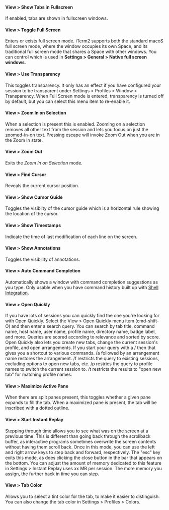 #### View > Show Tabs in Fullscreen
If enabled, tabs are shown in fullscreen windows.

#### View > Toggle Full Screen
Enters or exists full screen mode. iTerm2 supports both the standard macoS full screen mode, where the window occupies its own Space, and its traditional full screen mode that shares a Space with other windows. You can control which is used in **Settings > General > Native full screen windows**.

#### View > Use Transparency
This toggles transparency. It only has an effect if you have configured your session to be transparent under Settings > Profiles > Window > Transparency. When Full Screen mode is entered, transparency is turned off by default, but you can select this menu item to re-enable it.

#### View > Zoom In on Selection
When a selection is present this is enabled. Zooming on a selection removes all other text from the session and lets you focus on just the zoomed-in-on text. Pressing escape will invoke Zoom Out when you are in the Zoom In state.

#### View > Zoom Out
Exits the *Zoom In on Selection* mode.

#### View > Find Cursor
Reveals the current cursor position.

#### View > Show Cursor Guide
Toggles the visiblity of the cursor guide which is a horizontal rule showing the location of the cursor.

#### View > Show Timestamps
Indicate the time of last modification of each line on the screen.

#### View > Show Annotations
Toggles the visibility of annotations.

#### View > Auto Command Completion
Automatically shows a window with command completion suggestions as you type. Only usable when you have command history built up with <a href="shell_integration.html">Shell Integration</a>.

#### View > Open Quickly
If you have lots of sessions you can quickly find the one you're looking for with Open Quickly. Select the View > Open Quickly menu item (cmd-shift-O) and then enter a search query. You can search by tab title, command name, host name, user name, profile name, directory name, badge label, and more. Queries are scored according to relevance and sorted by score. Open Quickly also lets you create new tabs, change the current session's profile, and open arrangements. If you start your query with a / then that gives you a shortcut to various commands. /a followed by an arrangement name restores the arrangement. /f restricts the query to existing sessions, excluding options to open new tabs, etc. /p restrics the query to profile names to switch the current session to. /t restricts the results to "open new tab" for matching profile names.

#### View > Maximize Active Pane
When there are split panes present, this toggles whether a given pane expands to fill the tab. When a maximized pane is present, the tab will be inscribed with a dotted outline.

#### View > Start Instant Replay
Stepping through time allows you to see what was on the screen at a previous time. This is different than going back through the scrollback buffer, as interactive programs sometimes overwrite the screen contents without having them scroll back. Once in this mode, you can use the left and right arrow keys to step back and forward, respectively. The "esc" key exits this mode, as does clicking the close button in the bar that appears on the bottom. You can adjust the amount of memory dedicated to this feature in Settings > Instant Replay uses xx MB per session. The more memory you assign, the further back in time you can step.

#### View > Tab Color
Allows you to select a tint color for the tab, to make it easier to distinguish. You can also change the tab color in Settings > Profiles > Colors.

